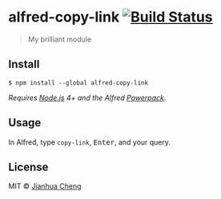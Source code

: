 # alfred-copy-link [![Build Status](https://travis-ci.org/chengjianhua/alfred-copy-link.svg?branch=master)](https://travis-ci.org/chengjianhua/alfred-copy-link)

> My brilliant module


## Install

```
$ npm install --global alfred-copy-link
```

*Requires [Node.js](https://nodejs.org) 4+ and the Alfred [Powerpack](https://www.alfredapp.com/powerpack/).*


## Usage

In Alfred, type `copy-link`, <kbd>Enter</kbd>, and your query.


## License

MIT © [Jianhua Cheng](https://github.com/chengjianhua)
